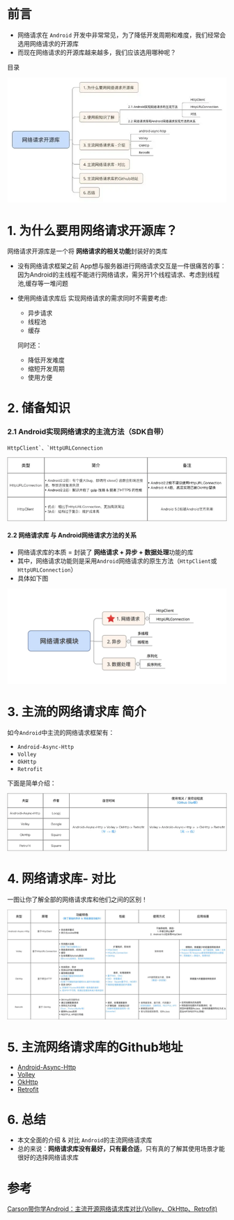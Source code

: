 # 前言

- 网络请求在 `Android` 开发中非常常见，为了降低开发周期和难度，我们经常会选用网络请求的开源库
- 而现在网络请求的开源库越来越多，我们应该选用哪种呢？

目录

![img](images/主流网络请求库对比/webp.webp)

# 1. 为什么要用网络请求开源库？

网络请求开源库是一个将 **网络请求的相关功能**封装好的类库

- 没有网络请求框架之前
   App想与服务器进行网络请求交互是一件很痛苦的事：因为Android的主线程不能进行网络请求，需另开1个线程请求、考虑到线程池,缓存等一堆问题

- 使用网络请求库后
   实现网络请求的需求同时不需要考虑:

  - 异步请求
  - 线程池
  - 缓存

  同时还：

  - 降低开发难度
  - 缩短开发周期
  - 使用方便



# 2. 储备知识

### 2.1 Android实现网络请求的主流方法（SDK自带）

```
HttpClient`、`HttpURLConnection
```

![img](images/主流网络请求库对比/webp-1706802131766-85.webp)



#### 2.2 网络请求库 与 Android网络请求方法的关系

- 网络请求库的本质 = 封装了 **网络请求 + 异步 + 数据处理**功能的库
- 其中，网络请求功能则是采用`Android`网络请求的原生方法（`HttpClient`或`HttpURLConnection`）
- 具体如下图

![img](images/主流网络请求库对比/webp-1706802139414-88.webp)

# 3. 主流的网络请求库 简介

如今`Android`中主流的网络请求框架有：

- `Android-Async-Http`
- `Volley`
- `OkHttp`
- `Retrofit`

下面是简单介绍：

![img](images/主流网络请求库对比/webp-1706802151168-91.webp)

# 4. 网络请求库- 对比

一图让你了解全部的网络请求库和他们之间的区别！

![img](images/主流网络请求库对比/webp-1706802159590-94.webp)



# 5. 主流网络请求库的Github地址

- [Android-Async-Http](https://links.jianshu.com/go?to=https%3A%2F%2Fgithub.com%2Floopj%2Fandroid-async-http)
- [Volley](https://links.jianshu.com/go?to=https%3A%2F%2Fgithub.com%2Fstormzhang%2FAndroidVolley)
- [OkHttp](https://links.jianshu.com/go?to=https%3A%2F%2Fgithub.com%2Fsquare%2Fokhttp)
- [Retrofit](https://links.jianshu.com/go?to=https%3A%2F%2Fgithub.com%2Fsquare%2Fretrofit)



# 6. 总结

- 本文全面的介绍 & 对比 `Android`的主流网络请求库
- 总的来说：**网络请求库没有最好，只有最合适**，只有真的了解其使用场景才能很好的选择网络请求库



# 参考

[Carson带你学Android：主流开源网络请求库对比(Volley、OkHttp、Retrofit)](https://www.jianshu.com/p/050c6db5af5a)